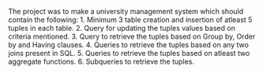 The project was to make a university management system which should contain the following:
    1. Minimum 3 table creation and insertion of atleast 5 tuples in each table.
    2. Query for updating the tuples values based on criteria mentioned.
    3. Query to retrieve the tuples based on Group by, Order by and Having clauses.
    4. Queries to retrieve the tuples based on any two joins present in SQL.
    5. Queries to retrieve the tuples based on atleast two aggregate functions.
    6. Subqueries to retrieve the tuples.
